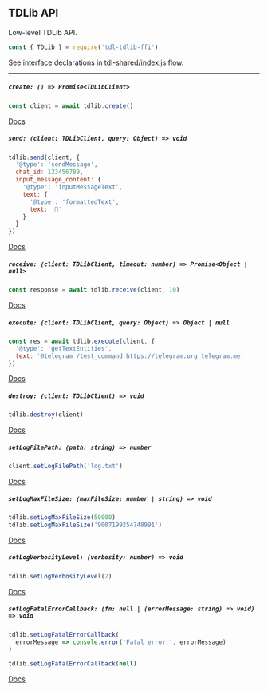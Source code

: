 ## TDLib API

Low-level TDLib API.

```js
const { TDLib } = require('tdl-tdlib-ffi')
```

See interface declarations in [tdl-shared/index.js.flow](packages/tdl-shared/index.js.flow).

---

##### `create: () => Promise<TDLibClient>`

```js
const client = await tdlib.create()
```

[Docs](https://core.telegram.org/tdlib/docs/td__json__client_8h.html#a45cd6979ada11b7690d9dcb1ddc841a0)

##### `send: (client: TDLibClient, query: Object) => void`

```js
tdlib.send(client, {
  '@type': 'sendMessage',
  chat_id: 123456789,
  input_message_content: {
    '@type': 'inputMessageText',
    text: {
      '@type': 'formattedText',
      text: '👻'
    }
  }
})
```

[Docs](https://core.telegram.org/tdlib/docs/td__json__client_8h.html#a1fea1f986bf950d19eee3032c24cce83)

##### `receive: (client: TDLibClient, timeout: number) => Promise<Object | null>`

```js
const response = await tdlib.receive(client, 10)
```

[Docs](https://core.telegram.org/tdlib/docs/td__json__client_8h.html#a9e0cb36bfa2bc2249905aebd7d07a4ac)

##### `execute: (client: TDLibClient, query: Object) => Object | null`

```js
const res = await tdlib.execute(client, {
  '@type': 'getTextEntities',
  text: '@telegram /test_command https://telegram.org telegram.me'
})
```

[Docs](https://core.telegram.org/tdlib/docs/td__json__client_8h.html#a6d6c76380793072d4a9ce3c71ba0f1cf)

##### `destroy: (client: TDLibClient) => void`

```js
tdlib.destroy(client)
```

[Docs](https://core.telegram.org/tdlib/docs/td__json__client_8h.html#a75c765a44f3bdf6a724d90c2e7f75ecf)

##### `setLogFilePath: (path: string) => number`

```js
client.setLogFilePath('log.txt')
```

[Docs](https://core.telegram.org/tdlib/docs/td__log_8h.html#a4b098540dd3957b60a67600cba3ebd7f)

##### `setLogMaxFileSize: (maxFileSize: number | string) => void`

```js
tdlib.setLogMaxFileSize(50000)
tdlib.setLogMaxFileSize('9007199254748991')
```

[Docs](https://core.telegram.org/tdlib/docs/td__log_8h.html#adcbe44e62e16d65eb4c7503aabe264b3)

##### `setLogVerbosityLevel: (verbosity: number) => void`

```js
tdlib.setLogVerbosityLevel(2)
```

[Docs](https://core.telegram.org/tdlib/docs/td__log_8h.html#a8cd6fada30eb227c667fc9a10464ae50)

##### `setLogFatalErrorCallback: (fn: null | (errorMessage: string) => void) => void`

```js
tdlib.setLogFatalErrorCallback(
  errorMessage => console.error('Fatal error:', errorMessage)
)

tdlib.setLogFatalErrorCallback(null)
```

[Docs](https://core.telegram.org/tdlib/docs/td__log_8h.html#addebe91c4525817a6d2b448634c19d71)
